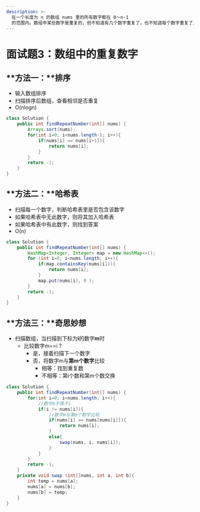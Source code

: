 ```yaml
---
description: >-
  在一个长度为 n 的数组 nums 里的所有数字都在 0～n-1
  的范围内。数组中某些数字是重复的，但不知道有几个数字重复了，也不知道每个数字重复了几次。请找出数组中任意一个重复的数字。
---
```


# 面试题3：数组中的重复数字

## **方法一：**排序

* 输入数组排序
* 扫描排序后数组，查看相邻是否重复
* O\(nlogn\)

```java
class Solution {
    public int findRepeatNumber(int[] nums) {
        Arrays.sort(nums);
        for(int i=0; i<nums.length-1; i++){
            if(nums[i] == nums[i+1]){
                return nums[i];
            }
        }
        return -1;
    }
}
```



## **方法二：**哈希表

* 扫描每一个数字，判断哈希表里是否包含该数字
* 如果哈希表中无此数字，则将其加入哈希表
* 如果哈希表中有此数字，则找到答案
* O\(n\)

```java
class Solution {
    public int findRepeatNumber(int[] nums) {
        HashMap<Integer, Integer> map = new HashMap<>();
        for (int i=0; i<nums.length; i++){
            if(map.containsKey(nums[i])){
                return nums[i];
            }
            map.put(nums[i], 0 );
        }
        return -1;
    }
}
```

## **方法三：**奇思妙想

* 扫描数组，当扫描到下标为**i**的数字**m**时
  * 比较数字m==i ?
    * 是，接着扫描下一个数字
    * 否，将数字m与**第m个数字**比较
      * 相等：找到重复数
      * 不相等：第i个数和第m个数交换

```java
class Solution {
    public int findRepeatNumber(int[] nums) {
        for(int i=0; i<nums.length; i++){
            //数字m不等于i
            if(i != nums[i]){
                //数字m与第m个数字比较
                if(nums[i] == nums[nums[i]]){
                    return nums[i];
                }
                else{
                    swap(nums, i, nums[i]);
                }
            }           
        }
        return -1;
    }
    private void swap (int[]nums, int a, int b){
        int temp = nums[a];
        nums[a] = nums[b];
        nums[b] = temp;
    }
}
```

